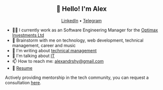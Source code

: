 <h2 align="center">👋 Hello! I'm Alex</h2>
<p align="center">
  <a href="https://www.linkedin.com/in/aleksandr-shulaev/">LinkedIn</a> •
  <a href="https://t.me/alexandrshy">Telegram</a>
</p>

- 👨‍💻 I currently work as an Software Engineering Manager for the <a href="https://github.com/optimaxdev">Optimax Investments Ltd</a>
- 💬 Brainstorm with me on technology, web development, technical management, career and music
- 📓 I'm writing about <a href="https://t.me/softlead">technical management</a>
- 🎤 I'm talking about <a href="https://redcircle.com/shows/optimax-prime">IT</a>
- 📫 How to reach me: <a href="mailto:alexandrshy@gmail.com">alexandrshy@gmail.com</a>
- 📝 <a href="https://drive.google.com/file/d/1P7FV2yUEqY4sLFaZ04TmLZqL1NYS9zv9/view?usp=sharing">Resume</a>


<p>Actively providing mentorship in the tech community, you can request a consultation <a href="https://getmentor.dev/mentor/aleksandr-shulaev-896">here</a>.</p>
